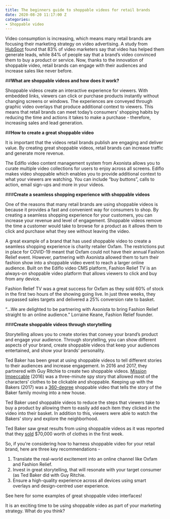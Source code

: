 ```yaml
---
title: The beginners guide to shoppable videos for retail brands
date: 2020-08-20 11:17:00 Z
categories:
- Shoppable video
---
```


Video consumption is increasing, which means many retail brands are focusing their marketing strategy on video advertising. A study from [HubSpot](https://www.hubspot.com/marketing-statistics) found that 83% of video marketers say that video has helped them generate leads, while 84% of people say that a brand’s video convinced them to buy a product or service. 
Now, thanks to the innovation of shoppable video, retail brands can engage with their audiences and increase sales like never before.

##**What are shoppable videos and how does it work?**

Shoppable videos create an interactive experience for viewers. With embedded links, viewers can click or purchase products instantly without changing screens or windows. The experiences are conveyed through graphic video overlays that produce additional context to viewers. This means that retail brands can meet today’s consumers’ shopping habits by reducing the time and actions it takes to make a purchase - therefore, increasing sales and lead generation. 

##**How to create a great shoppable video**

It is important that the videos retail brands publish are engaging and deliver value. By creating great shoppable videos, retail brands can increase traffic and generate more revenue. 

The Ediflo video content management system from Axonista allows you to curate multiple video collections for users to enjoy across all screens.  Ediflo makes video shoppable which enables you to provide additional context to what your viewers are watching. You can include “buy buttons”, calls to action, email sign-ups and more in your videos. 

###**Create a seamless shopping experience with shoppable videos**

One of the reasons that many retail brands are using shoppable videos is because it provides a fast and convenient way for consumers to shop. By creating a seamless shopping experience for your customers, you can increase your revenue and level of engagement. Shoppable videos remove the time a customer would take to browse for a product as it allows them to click and purchase what they see without leaving the video. 

A great example of a brand that has used shoppable video to create a seamless shopping experience is charity retailer Oxfam. The restrictions put in place for COVID-19 meant that Oxfam could not have their annual Fashion Relief event. However, partnering with Axonista allowed them to turn their fashion show into a shoppable video event to reach a larger online audience. Built on the Ediflo video CMS platform, Fashion Relief TV is an always-on shoppable video platform that allows viewers to click and buy from any device.

Fashion Relief TV was a great success for Oxfam as they sold 60% of stock in the first two hours of the showing going live. In just three weeks, they surpassed sales targets and delivered a 25% conversion rate to basket. 

“...We are delighted to be partnering with Axonista to bring Fashion Relief straight to an online audience.” Lorraine Keane, Fashion Relief founder.

###**Create shoppable videos through storytelling**

Storytelling allows you to create stories that convey your brand’s product and engage your audience. Through storytelling, you can show different aspects of your brand, create shoppable videos that keep your audiences entertained, and show your brands’ personality. 

Ted Baker has been great at using shoppable videos to tell different stories to their audiences and increase engagement. In 2016 and 2017, they partnered with Guy Ritchie to create two shoppable videos. [Mission Impeccable](https://medium.com/exmachinagroup/alibaba-and-ted-baker-two-case-studies-in-shoppable-video-91d5af40db4c) (2016) was a three-minute spy story that allowed most of the characters’ clothes to be clickable and shoppable. Keeping up with the Bakers (2017) was a [360-degree](https://www.youtube.com/watch?time_continue=15&v=ZSSfIlQnZb8&feature=emb_logo) shoppable video that tells the story of the Baker family moving into a new house. 

Ted Baker used shoppable videos to reduce the steps that viewers take to buy a product by allowing them to easily add each item they clicked in the video into their basket. In addition to this, viewers were able to watch the Bakers’ story and explore the neighborhood.

Ted Baker saw great results from using shoppable videos as it was reported that they [sold](https://www.thedrum.com/opinion/2020/07/07/how-shoppable-video-can-unlock-additional-revenue-advertisers) $70,000 worth of clothes in the first week.

So, if you're considering how to harness shoppable video for your retail brand, here are three key recommendations - 
1) Translate the real-world excitement into an online channel like Oxfam and Fashion Relief.
 2) Invest in great storytelling, that will resonate with your target consumer (as Ted Baker did with Guy Ritchie.
3) Ensure a high-quality experience across all devices using smart overlays and design-centred user experience. 

See here for some examples of great shoppable video interfaces!

It is an exciting time to be using shoppable video as part of your marketing strategy. What do you think? 